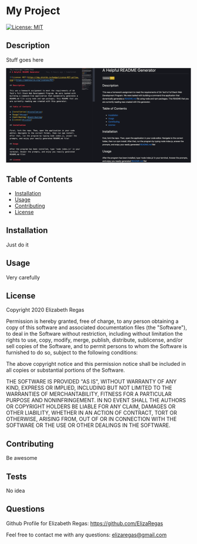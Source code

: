 # My Project

[![License: MIT](https://img.shields.io/badge/License-MIT-yellow.svg)](https://opensource.org/licenses/MIT)

## Description

Stuff goes here

![My Project](./images/readme.png)

## Table of Contents

* [Installation](#installation)
* [Usage](#usage)
* [Contributing](#contributing)
* [License](#license)

## Installation

Just do it

## Usage

Very carefully

## License

Copyright 2020 Elizabeth Regas

Permission is hereby granted, free of charge, to any person obtaining a copy of this software and associated documentation files (the "Software"), to deal in the Software without restriction, including without limitation the rights to use, copy, modify, merge, publish, distribute, sublicense, and/or sell copies of the Software, and to permit persons to whom the Software is furnished to do so, subject to the following conditions:

The above copyright notice and this permission notice shall be included in all copies or substantial portions of the Software.

THE SOFTWARE IS PROVIDED "AS IS", WITHOUT WARRANTY OF ANY KIND, EXPRESS OR IMPLIED, INCLUDING BUT NOT LIMITED TO THE WARRANTIES OF MERCHANTABILITY, FITNESS FOR A PARTICULAR PURPOSE AND NONINFRINGEMENT. IN NO EVENT SHALL THE AUTHORS OR COPYRIGHT HOLDERS BE LIABLE FOR ANY CLAIM, DAMAGES OR OTHER LIABILITY, WHETHER IN AN ACTION OF CONTRACT, TORT OR OTHERWISE, ARISING FROM, OUT OF OR IN CONNECTION WITH THE SOFTWARE OR THE USE OR OTHER DEALINGS IN THE SOFTWARE.

## Contributing

Be awesome

## Tests

No idea

## Questions

Github Profile for Elizabeth Regas:
https://github.com/ElizaRegas

Feel free to contact me with any questions:
elizaregas@gmail.com

